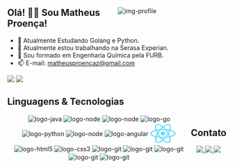 <div align="center">

  <div align="left">
    <img align="right" alt="img-profile" width="250" style="" src="https://i.imgur.com/CGX64F9.png"/>
  
   <h2> Olá! 🙋‍♂️ Sou Matheus Proença! </h2>
    
  - 🌱 Atualmente Estudando Golang e Python.
  - 🏢 Atualmente estou trabalhando na Serasa Experian.
  - 🧪 Sou formado em Engenharia Química pela FURB.
  - 📫 E-mail: matheusproencaz@gmail.com

  </div>
</div>

<div align="left">

  <img height="165em" src="https://github-readme-stats.vercel.app/api/top-langs/?username=matheusproencaz&layout=compact&langs_count=7&theme=tokyonight"/>

  <img height="165em" src="https://github-readme-stats.vercel.app/api?username=matheusproencaz&show_icons=true&theme=tokyonight&include_all_commits=true&count_private=true"/>
  
</div>
  
  ## Linguagens & Tecnologias

<div style="display: flex;">
  <div align="center">
  
  <img align="center" alt="logo-java" height="50" width="60" src="https://cdn.jsdelivr.net/gh/devicons/devicon/icons/java/java-original-wordmark.svg">

  <img align="center" alt="logo-node" height="50" width="60" src="https://cdn.jsdelivr.net/gh/devicons/devicon/icons/javascript/javascript-original.svg">

  <img align="center" alt="logo-node" height="50" width="60" src="https://cdn.jsdelivr.net/gh/devicons/devicon/icons/typescript/typescript-original.svg">

  <img align="center" alt="logo-go" height="50" width="60" src="https://cdn.jsdelivr.net/gh/devicons/devicon/icons/go/go-original.svg">

  <img align="center" alt="logo-python" height="50" width="60" src="https://cdn.jsdelivr.net/gh/devicons/devicon/icons/python/python-original.svg">

  <img align="center" alt="logo-node" height="50" width="60" src="https://cdn.jsdelivr.net/gh/devicons/devicon/icons/nodejs/nodejs-original.svg">

  <img align="center" alt="logo-angular" height="50" width="60" src="https://cdn.jsdelivr.net/gh/devicons/devicon/icons/angularjs/angularjs-plain.svg">

  <img align="center" alt="logo-React" height="50" width="60" src="https://raw.githubusercontent.com/devicons/devicon/master/icons/react/react-original.svg">

  <img align="center" alt="logo-html5" height="50" width="60" src="https://cdn.jsdelivr.net/gh/devicons/devicon/icons/html5/html5-original.svg">

  <img align="center" alt="logo-css3" height="50" width="60" src="https://cdn.jsdelivr.net/gh/devicons/devicon/icons/css3/css3-original.svg">

  <img align="center" alt="logo-git" height="50" width="60" src="https://cdn.jsdelivr.net/gh/devicons/devicon/icons/git/git-original.svg">

  <img align="center" alt="logo-git" height="50" width="60" src="https://cdn.jsdelivr.net/gh/devicons/devicon/icons/postgresql/postgresql-original.svg">

  <img align="center" alt="logo-git" height="50" width="60" src="https://cdn.jsdelivr.net/gh/devicons/devicon/icons/mysql/mysql-original.svg">

  <img align="center" alt="logo-git" height="50" width="60" src="https://cdn.jsdelivr.net/gh/devicons/devicon/icons/mongodb/mongodb-original.svg">

  <img align="center" alt="logo-git" height="50" width="60" src="https://cdn.jsdelivr.net/gh/devicons/devicon/icons/docker/docker-original.svg">
    
  </div>
    
<div>
 
                                                                 
  ## Contato
 
<div align="center"> 
  <a href="https://www.instagram.com/matheusproencaz/" target="_blank">
    <img src="https://img.shields.io/badge/-Instagram-%23E4405F?style=for-the-badge&logo=instagram&logoColor=white" target="_blank">
  </a>
  <a href = "mailto:matheusproencaz@gmail.com">
    <img src="https://img.shields.io/badge/-Gmail-%23333?style=for-the-badge&logo=gmail&logoColor=white" target="_blank">
  </a>
  <a href="https://www.linkedin.com/in/matheus-proençaz/" target="_blank">
    <img src="https://img.shields.io/badge/-LinkedIn-%230077B5?style=for-the-badge&logo=linkedin&logoColor=white" target="_blank">
  </a>
  
</div>

